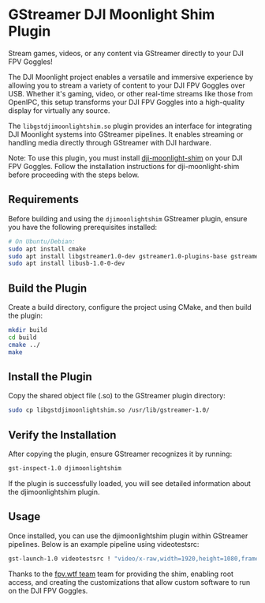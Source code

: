 # GStreamer DJI Moonlight Shim Plugin

Stream games, videos, or any content via GStreamer directly to your DJI FPV Goggles!

The DJI Moonlight project enables a versatile and immersive experience by allowing you to stream a variety of content to your DJI FPV Goggles over USB. Whether it's gaming, video, or other real-time streams like those from OpenIPC, this setup transforms your DJI FPV Goggles into a high-quality display for virtually any source.

The `libgstdjimoonlightshim.so` plugin provides an interface for integrating DJI Moonlight systems into GStreamer pipelines. It enables streaming or handling media directly through GStreamer with DJI hardware.

Note: To use this plugin, you must install [dji-moonlight-shim](https://github.com/fpv-wtf/dji-moonlight-shim) on your DJI FPV Goggles. Follow the installation instructions for dji-moonlight-shim before proceeding with the steps below.

## Requirements
Before building and using the `djimoonlightshim` GStreamer plugin, ensure you have the following prerequisites installed:
```bash
# On Ubuntu/Debian:
sudo apt install cmake
sudo apt install libgstreamer1.0-dev gstreamer1.0-plugins-base gstreamer1.0-tools gstreamer1.0-plugins-good gstreamer1.0-plugins-bad gstreamer1.0-plugins-ugly 
sudo apt install libusb-1.0-0-dev
```

## Build the Plugin

Create a build directory, configure the project using CMake, and then build the plugin:
```bash
mkdir build
cd build
cmake ../
make
```

## Install the Plugin

Copy the shared object file (.so) to the GStreamer plugin directory:
```bash
sudo cp libgstdjimoonlightshim.so /usr/lib/gstreamer-1.0/
```


## Verify the Installation

After copying the plugin, ensure GStreamer recognizes it by running:
```bash
gst-inspect-1.0 djimoonlightshim
```
If the plugin is successfully loaded, you will see detailed information about the djimoonlightshim plugin.


## Usage
Once installed, you can use the djimoonlightshim plugin within GStreamer pipelines. Below is an example pipeline using videotestsrc:
```bash
gst-launch-1.0 videotestsrc ! "video/x-raw,width=1920,height=1080,framerate=30/1" ! x264enc ! h264parse ! djimoonlightshimsink
```


Thanks to the [fpv.wtf team](https://github.com/fpv-wtf) team for providing the shim, enabling root access, and creating the customizations that allow custom software to run on the DJI FPV Goggles.
